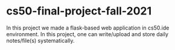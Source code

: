 # cs50-final-project-fall-2021
In this project we made a flask-based web application in cs50.ide environment. In this project, one can write/upload and store daily notes/file(s) systematically.
